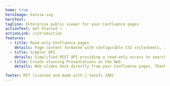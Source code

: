 ```yaml
---
home: true
heroImage: konviw.svg
heroText:
tagline: Enterprise public viewer for your Confluence pages
actionText: Get Started →
actionLink: /introduction
features:
  - title: Read-only Confluence pages
    details: Page content formated with configurable CSS stylesheets, zoomable images, draw.io diagrams preview, web statisics, code with syntax highlighted, reading progress bar...
  - title: Simpler API
    details: Simplified REST API providing a read-only access to search pages and retrieve page content.
  - title: Create stunning Presentations on the Web
    details: Web slides deck directly from your Confluence pages. Thanks to the awesome job done by reveal.js

footer: MIT licensed and made with 💚 Sanofi IADC
---
```

